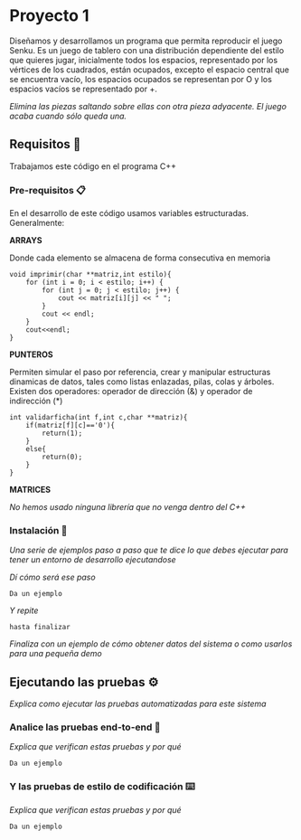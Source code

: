 # Proyecto 1 

Diseñamos y desarrollamos un programa que permita reproducir el juego Senku. Es un juego de tablero con una distribución dependiente del estilo que quieres jugar, inicialmente todos los espacios, representado por los vértices de los cuadrados, están ocupados, excepto el espacio central que se encuentra vacío, los espacios ocupados se representan por O y los espacios vacíos se representado por +.

_Elimina las piezas saltando sobre ellas con otra pieza adyacente. El juego acaba cuando sólo queda una._

## Requisitos 🚀

Trabajamos este código en el programa C++

### Pre-requisitos 📋
En el desarrollo de este código usamos variables estructuradas. Generalmente:

**ARRAYS**

Donde cada elemento se almacena de forma consecutiva en memoria

```
void imprimir(char **matriz,int estilo){
    for (int i = 0; i < estilo; i++) {
        for (int j = 0; j < estilo; j++) {
            cout << matriz[i][j] << " ";
        }
        cout << endl;
    }
    cout<<endl;
}
```

**PUNTEROS**

Permiten simular el paso por referencia, crear y manipular estructuras dinamicas de datos, tales como listas enlazadas, pilas, colas y árboles. Existen dos operadores: operador de dirección (&) y operador de indirección (*)

```
int validarficha(int f,int c,char **matriz){
    if(matriz[f][c]=='0'){
        return(1);
    }
    else{
        return(0);
    }
}
```

**MATRICES**



_No hemos usado ninguna librería que no venga dentro del C++_


### Instalación 🔧

_Una serie de ejemplos paso a paso que te dice lo que debes ejecutar para tener un entorno de desarrollo ejecutandose_

_Dí cómo será ese paso_

```
Da un ejemplo
```

_Y repite_

```
hasta finalizar
```

_Finaliza con un ejemplo de cómo obtener datos del sistema o como usarlos para una pequeña demo_

## Ejecutando las pruebas ⚙️

_Explica como ejecutar las pruebas automatizadas para este sistema_

### Analice las pruebas end-to-end 🔩

_Explica que verifican estas pruebas y por qué_

```
Da un ejemplo
```

### Y las pruebas de estilo de codificación ⌨️

_Explica que verifican estas pruebas y por qué_

```
Da un ejemplo
```
